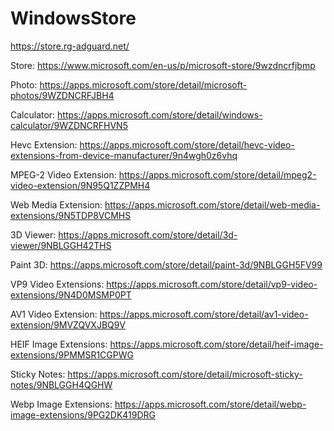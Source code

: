 # WindowsStore

https://store.rg-adguard.net/

Store: https://www.microsoft.com/en-us/p/microsoft-store/9wzdncrfjbmp

Photo: https://apps.microsoft.com/store/detail/microsoft-photos/9WZDNCRFJBH4

Calculator: https://apps.microsoft.com/store/detail/windows-calculator/9WZDNCRFHVN5

Hevc Extension: https://apps.microsoft.com/store/detail/hevc-video-extensions-from-device-manufacturer/9n4wgh0z6vhq

MPEG-2 Video Extension: https://apps.microsoft.com/store/detail/mpeg2-video-extension/9N95Q1ZZPMH4

Web Media Extension: https://apps.microsoft.com/store/detail/web-media-extensions/9N5TDP8VCMHS

3D Viewer: https://apps.microsoft.com/store/detail/3d-viewer/9NBLGGH42THS

Paint 3D: https://apps.microsoft.com/store/detail/paint-3d/9NBLGGH5FV99

VP9 Video Extensions: https://apps.microsoft.com/store/detail/vp9-video-extensions/9N4D0MSMP0PT

AV1 Video Extension: https://apps.microsoft.com/store/detail/av1-video-extension/9MVZQVXJBQ9V

HEIF Image Extensions: https://apps.microsoft.com/store/detail/heif-image-extensions/9PMMSR1CGPWG

Sticky Notes: https://apps.microsoft.com/store/detail/microsoft-sticky-notes/9NBLGGH4QGHW

Webp Image Extensions: https://apps.microsoft.com/store/detail/webp-image-extensions/9PG2DK419DRG
